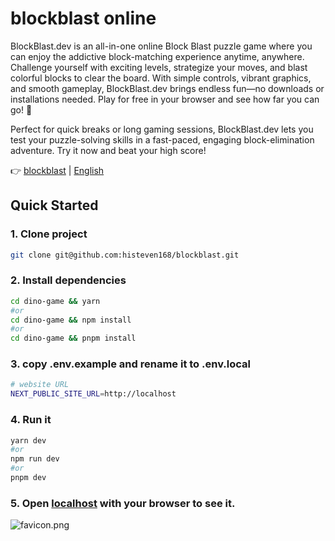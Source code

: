 # blockblast online
BlockBlast.dev is an all-in-one online Block Blast puzzle game where you can enjoy the addictive block-matching experience anytime, anywhere. Challenge yourself with exciting levels, strategize your moves, and blast colorful blocks to clear the board. With simple controls, vibrant graphics, and smooth gameplay, BlockBlast.dev brings endless fun—no downloads or installations needed. Play for free in your browser and see how far you can go! 🚀

Perfect for quick breaks or long gaming sessions, BlockBlast.dev lets you test your puzzle-solving skills in a fast-paced, engaging block-elimination adventure. Try it now and beat your high score!

👉 [blockblast](https://blockblast.dev) | [English]([[https://github.com/histeven168/blockblast/main/README.md](https://github.com/histeven168/blockblast/edit/main/README.md)](https://github.com/histeven168/blockblast/edit/main/README.md))


## Quick Started

### 1. Clone project

```bash
git clone git@github.com:histeven168/blockblast.git
```

### 2. Install dependencies

```bash
cd dino-game && yarn
#or
cd dino-game && npm install
#or
cd dino-game && pnpm install
```

### 3. copy .env.example and rename it to .env.local

```bash
# website URL
NEXT_PUBLIC_SITE_URL=http://localhost

```

### 4. Run it

```bash
yarn dev
#or
npm run dev
#or
pnpm dev
```

### 5. Open [localhost](localhost) with your browser to see it.
![favicon.png](https://blockblast.dev/favicon.png)
